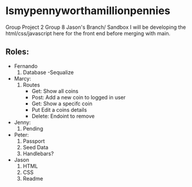 # Ismypennyworthamillionpennies
Group Project 2 Group 8
Jason's Branch/ Sandbox
I will be developing the html/css/javascript here for the front end before merging with main.


## Roles:
- Fernando
    1. Database
        -Sequalize
- Marcy:
    1. Routes
        - Get: Show all coins
        - Post: Add a new coin to logged in user
        - Get: Show a specifc coin
        - Put Edit a coins details
        - Delete: Endoint to remove
- Jenny:
    1. Pending
- Peter:
    1. Passport
    2. Seed Data
    3. Handlebars?
- Jason
    1. HTML
    2. CSS
    3. Readme

